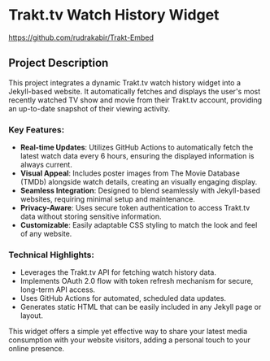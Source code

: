
# Trakt.tv Watch History Widget
https://github.com/rudrakabir/Trakt-Embed
## Project Description

This project integrates a dynamic Trakt.tv watch history widget into a Jekyll-based website. It automatically fetches and displays the user's most recently watched TV show and movie from their Trakt.tv account, providing an up-to-date snapshot of their viewing activity.

### Key Features:

- **Real-time Updates**: Utilizes GitHub Actions to automatically fetch the latest watch data every 6 hours, ensuring the displayed information is always current.
- **Visual Appeal**: Includes poster images from The Movie Database (TMDb) alongside watch details, creating an visually engaging display.
- **Seamless Integration**: Designed to blend seamlessly with Jekyll-based websites, requiring minimal setup and maintenance.
- **Privacy-Aware**: Uses secure token authentication to access Trakt.tv data without storing sensitive information.
- **Customizable**: Easily adaptable CSS styling to match the look and feel of any website.

### Technical Highlights:

- Leverages the Trakt.tv API for fetching watch history data.
- Implements OAuth 2.0 flow with token refresh mechanism for secure, long-term API access.
- Uses GitHub Actions for automated, scheduled data updates.
- Generates static HTML that can be easily included in any Jekyll page or layout.

This widget offers a simple yet effective way to share your latest media consumption with your website visitors, adding a personal touch to your online presence.
